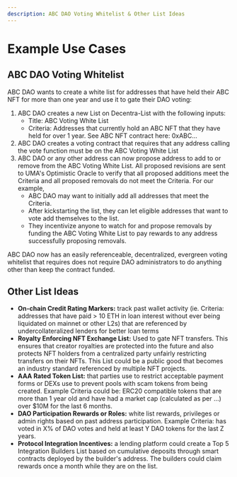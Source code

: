 ```yaml
---
description: ABC DAO Voting Whitelist & Other List Ideas
---
```


# Example Use Cases

## ABC DAO Voting Whitelist

ABC DAO wants to create a white list for addresses that have held their ABC NFT for more than one year and use it to gate their DAO voting:

1. ABC DAO creates a new List on Decentra-List with the following inputs:
   * Title: ABC Voting White List
   * Criteria: Addresses that currently hold an ABC NFT that they have held for over 1 year. See ABC NFT contract here: 0xABC...
2. ABC DAO creates a voting contract that requires that any address calling the vote function must be on the ABC Voting White List
3. ABC DAO or any other address can now propose address to add to or remove from the ABC Voting White List. All proposed revisions are sent to UMA's Optimistic Oracle to verify that all proposed additions meet the Criteria and all proposed removals do not meet the Criteria. For our example,&#x20;
   * ABC DAO may want to initially add all addresses that meet the Criteria.&#x20;
   * After kickstarting the list, they can let eligible addresses that want to vote add themselves to the list.
   * They incentivize anyone to watch for and propose removals by funding the ABC Voting White List to pay rewards to any address successfully proposing removals.

ABC DAO now has an easily referenceable, decentralized, evergreen voting whitelist that requires does not require DAO administrators to do anything other than keep the contract funded.

## Other List Ideas

* **On-chain Credit Rating Markers:** track past wallet activity (ie. Criteria: addresses that have paid > 10 ETH in loan interest without ever being liquidated on mainnet or other L2s) that are referenced by undercollateralized lenders for better loan terms
* **Royalty Enforcing NFT Exchange List:** Used to gate NFT transfers. This ensures that creator royalties are protected into the future and also protects NFT holders from a centralized party unfairly restricting transfers on their NFTs. This List could be a public good that becomes an industry standard referenced by multiple NFT projects.
* **AAA Rated Token List:** that parties use to restrict acceptable payment forms or DEXs use to prevent pools with scam tokens from being created. Example Criteria could be: ERC20 compatible tokens that are more than 1 year old and have had a market cap (calculated as per ...) over $10M for the last 6 months.
* **DAO Participation Rewards or Roles:** white list rewards, privileges or admin rights based on past address participation. Example Criteria: has voted in X% of DAO votes and held at least Y DAO tokens for the last Z years.
* **Protocol Integration Incentives:** a lending platform could create a Top 5 Integration Builders List based on cumulative deposits through smart contracts deployed by the builder's address. The builders could claim rewards once a month while they are on the list.
